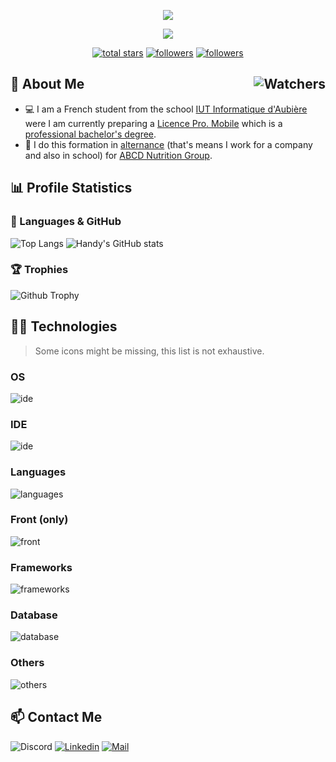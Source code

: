<p align="center">
  <img src="https://readme-typing-svg.demolab.com?size=30&duration=2000&pause=10000&color=A0A0A0&center=true&vCenter=true&width=600&font=Fira%20Code&lines=%F0%9F%91%8B+Hi,+I'm+Valentin+Clergue+%F0%9F%91%A8%E2%80%8D%F0%9F%8E%93"/>
</p>

<p align="center">
  <img src="https://readme-typing-svg.demolab.com/?font=Fira%20Code&center=true&width=640&color=A0A0A0&vCenter=true&pause=1000&duration=3000&size=22&lines=Full-stack%20mobile%20developer;Passionate%20about%20software%20engineering;And%20also%20an%20harcore%20multiplayer%20gamer"/>
</p>

<p align="center">
  <a href="https://github.com/HandyS11?tab=repositories&sort=stargazers">
    <img alt="total stars" title="Total stars on GitHub" src="https://custom-icon-badges.demolab.com/github/stars/HandyS11?color=55960c&style=for-the-badge&labelColor=488207&logo=star"/></a>
  <a href="https://github.com/HandyS11?tab=followers">
    <img alt="followers" title="Follow me on Github" src="https://custom-icon-badges.demolab.com/github/followers/HandyS11?color=236ad3&labelColor=1155ba&style=for-the-badge&logo=person-add&label=Follow&logoColor=white"/></a>
  <a href="#">
    <img alt="followers" title="Total number of views for my profile" src="https://komarev.com/ghpvc/?username=HandyS11&style=for-the-badge&logo=person-add"/></a>
</p>

<h2>🚀 About Me <img align="right" alt="Watchers" src="https://custom-icon-badges.demolab.com/github/watchers/HandyS11/HandyS11?logo=eye&style=social&logoColor=black&color=orange"></h2>

* 💻 I am a French student from the school [IUT Informatique d'Aubière](https://www.uca.fr/formation/nos-formations/catalogue-des-formations/but-informatique-clermont) were I am currently preparing a [Licence Pro. Mobile](https://iut.uca.fr/formations/lp-developpement-dapplications-pour-plateformes-mobiles) which is a [professional bachelor's degree](https://www.onisep.fr/Ressources/Univers-Formation/Formations/Post-bac/licence-pro-mention-metiers-de-l-informatique-conception-developpement-et-test-de-logiciels).
* 💼 I do this formation in [alternance](https://www.onisep.fr/cap-vers-l-emploi/alternance) (that's means I work for a company and also in school) for [ABCD Nutrition Group](https://abcdnutrition.com/fr/).

## 📊 Profile Statistics

### 🧮 Languages & GitHub

![Top Langs](https://github-readme-stats.vercel.app/api/top-langs/?username=HandyS11&layout=compact&langs_count=10&size_weight=0&theme=transparent&count_weight=0.9&hide=dockerfile,shell,html,css,objective-c,hack)
![Handy's GitHub stats](https://github-readme-stats.vercel.app/api?username=HandyS11&count_private=true&show_icons=true&theme=transparent)

### 🏆 Trophies

![Github Trophy](https://github-profile-trophy.vercel.app/?username=HandyS11&theme=onedark&row=1&margin-w=22&no-bg=true)

## 👨‍💻 Technologies

> Some icons might be missing, this list is not exhaustive.

### OS

![ide](https://skillicons.dev/icons?i=linux)

### IDE

![ide](https://skillicons.dev/icons?i=vscode,visualstudio,idea,androidstudio)

### Languages

![languages](https://skillicons.dev/icons?i=cs,java,js,ts,swift,kotlin,dart,c,cpp,python,ruby,php,bash&perline=7)

### Front (only)

![front](https://skillicons.dev/icons?i=html,css,md)

### Frameworks

![frameworks](https://skillicons.dev/icons?i=dotnet,flutter,react,adonis,bootstrap,qt)   

### Database

![database](https://skillicons.dev/icons?i=sqlite,mysql,mongo)

### Others

![others](https://skillicons.dev/icons?i=postman,docker,arduino,raspberrypi,git,github,gitlab&perline=7)   

## 📫 Contact Me

![Discord](https://img.shields.io/badge/-HandyS11%231333-blue?logo=Discord&logoColor=white&style=for-the-badge)
[![Linkedin](https://img.shields.io/badge/-LinkedIn-blue?logo=Linkedin&logoColor=white&style=for-the-badge)](https://www.linkedin.com/in/valentin-clergue-004320222/)
[![Mail](https://img.shields.io/badge/-Mail-0078D4?logo=microsoft-outlook&logoColor=white&style=for-the-badge)](mailto:valentin-clergue@orange.fr)
